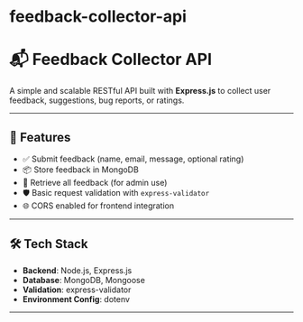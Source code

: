 # feedback-collector-api

# 📬 Feedback Collector API

A simple and scalable RESTful API built with **Express.js** to collect user feedback, suggestions, bug reports, or ratings.

---

## 🚀 Features

- ✅ Submit feedback (name, email, message, optional rating)
- 📦 Store feedback in MongoDB
- 🔎 Retrieve all feedback (for admin use)
- 🛡️ Basic request validation with `express-validator`
- 🌐 CORS enabled for frontend integration

---

## 🛠️ Tech Stack

- **Backend**: Node.js, Express.js
- **Database**: MongoDB, Mongoose
- **Validation**: express-validator
- **Environment Config**: dotenv

---

